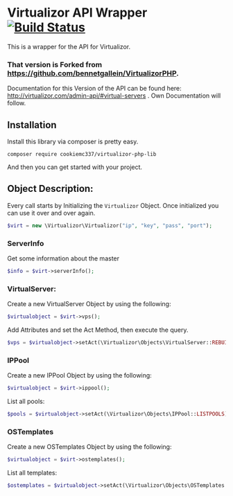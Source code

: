 # Virtualizor API Wrapper [![Build Status](https://travis-ci.org/bennetgallein/VirtualizorPHP.svg?branch=master)](https://travis-ci.org/bennetgallein/VirtualizorPHP)
This is a wrapper for the API for Virtualizor. 
### That version is Forked from https://github.com/bennetgallein/VirtualizorPHP.
Documentation for this Version of the API can be found here:
http://virtualizor.com/admin-api/#virtual-servers . Own Documentation will follow.

## Installation
Install this library via composer is pretty easy. 
```
composer require cookiemc337/virtualizor-php-lib
```
And then you can get started with your project.

## Object Description:

Every call starts by Initializing the `Virtualizor` Object. Once initialized you can use it over and over again.
```php
$virt = new \Virtualizor\Virtualizor("ip", "key", "pass", "port");
```

### ServerInfo

Get some information about the master
```php
$info = $virt->serverInfo();
```

### VirtualServer:
Create a new VirtualServer Object by using the following:
```php
$virtualobject = $virt->vps();
```
Add Attributes and set the Act Method, then execute the query.
```php
$vps = $virtualobject->setAct(\Virtualizor\Objects\VirtualServer::REBUILD)->setHostname("hostname_1")->exec();
```

### IPPool
Create a new IPPool Object by using the following:
```php
$virtualobject = $virt->ippool();
```
List all pools:
```php
$pools = $virtualobject->setAct(\Virtualizor\Objects\IPPool::LISTPOOLS)->exec();
```

### OSTemplates
Create a new OSTemplates Object by using the following:
```php
$virtualobject = $virt->ostemplates();
```
List all templates:
```php
$ostemplates = $virtualobject->setAct(\Virtualizor\Objects\OSTemplates::LISTOS)->exec();
```
